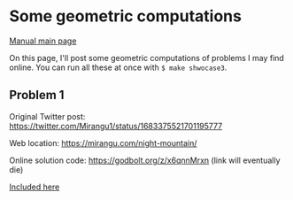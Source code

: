 # Some geometric computations

[Manual main page](homog2d_manual.md)

On this page, I'll post some geometric computations of problems I may find online.
You can run all these at once with `$ make shwocase3`.

## Problem 1

Original Twitter post:
https://twitter.com/Mirangu1/status/1683375521701195777

Web location: https://mirangu.com/night-mountain/


Online solution code:
https://godbolt.org/z/x6qnnMrxn (link will eventually die)

[Included here](showcase3/problem01.cpp)





